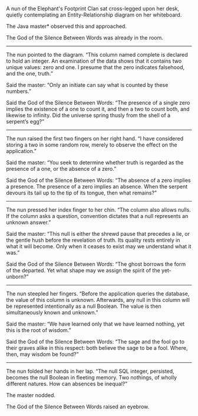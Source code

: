 A nun of the Elephant's Footprint Clan sat cross-legged upon her desk, quietly contemplating an Entity-Relationship diagram on her whiteboard.

The Java master* observed this and approached.

The God of the Silence Between Words was already in the room.

----------

The nun pointed to the diagram.  “This column named complete is declared to hold an integer.  An examination of the data shows that it contains two unique values: zero and one.  I presume that the zero indicates falsehood, and the one, truth.”

Said the master: “Only an initiate can say what is counted by these numbers.”

Said the God of the Silence Between Words: “The presence of a single zero implies the existence of a one to count it, and then a two to count both, and likewise to infinity.  Did the universe spring thusly from the shell of a serpent’s egg?”

----------

The nun raised the first two fingers on her right hand.  “I have considered storing a two in some random row, merely to observe the effect on the application.”

Said the master: “You seek to determine whether truth is regarded as the presence of a one, or the absence of a zero.”

Said the God of the Silence Between Words: “The absence of a zero implies a presence.  The presence of a zero implies an absence.  When the serpent devours its tail up to the tip of its tongue, then what remains?”

----------

The nun pressed her index finger to her chin.  “The column also allows nulls.  If the column asks a question, convention dictates that a null represents an unknown answer.”

Said the master: “This null is either the shrewd pause that precedes a lie, or the gentle hush before the revelation of truth.  Its quality rests entirely in what it will become. Only when it ceases to exist may we understand what it was.”

Said the God of the Silence Between Words: “The ghost borrows the form of the departed.  Yet what shape may we assign the spirit of the yet-unborn?”

----------

The nun steepled her fingers.  “Before the application queries the database, the value of this column is unknown. Afterwards, any null in this column will be represented intentionally as a null Boolean.  The value is then simultaneously known and unknown.”

Said the master: “We have learned only that we have learned nothing, yet this is the root of wisdom.”

Said the God of the Silence Between Words: “The sage and the fool go to their graves alike in this respect: both believe the sage to be a fool.  Where, then, may wisdom be found?”

----------

The nun folded her hands in her lap.  “The null SQL integer, persisted, becomes the null Boolean in fleeting memory.  Two nothings, of wholly different natures.  How can absences be inequal?”

The master nodded.

The God of the Silence Between Words raised an eyebrow.
